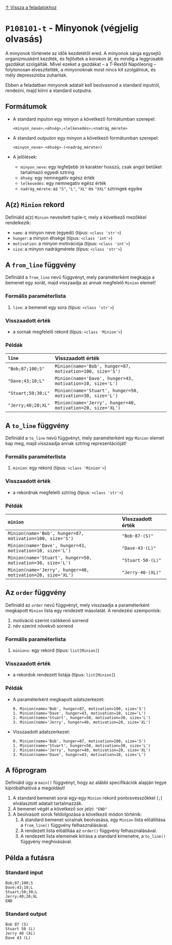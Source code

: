[↑ Vissza a feladatokhoz](./README.md)

# `P108101-t` - Minyonok (végjelig olvasás)


A minyonok története az idők kezdetétől ered. A minyonok sárga egysejtű organizmusként kezdték, és fejlődtek a korokon 
át, és mindig a leggrúsabb gazdákat szolgálták. Mivel ezeket a gazdákat – a T-Rextől Napóleonig – folytonosan 
elveszítették, a minyonoknak most nincs kit szolgálniuk, és mély depresszióba zuhantak.

Ebben a feladatban minyonok adatait kell beolvasnod a standard inputról, rendezni, majd kiírni a standard outputra.


## Formátumok


* A standard inputon egy minyon a következő formátumban szerepel:

    ```
    <minyon_neve>;<éhség>;<lelkesedés>;<nadrág_mérete>
    ```

* A standard outputon egy minyon a következő formátumban szerepel:

    ```
    <minyon_neve>·<éhség>·(<nadrág_mérete>)
    ```

* A jelölések:

    * `minyon_neve`: egy legfeljebb `30` karakter hosszú, csak angol betűket tartalmazó egyedi sztring
    * `éhség`: egy nemnegatív egész érték
    * `lelkesedés`: egy nemnegatív egész érték
    * `nadrág_mérete`: az `"S"`, `"L"`, `"XL"` és `"XXL"` sztringek egyike


## A(z) `Minion` rekord

Definiáld a(z) `Minion` nevesített tuple-t, mely a következő mezőkkel rendelkezik:

* `name`: a minyon neve (egyedi) (típus: `<class 'str'>`)
* `hunger`: a minyon éhsége (típus: `<class 'int'>`)
* `motivation`: a minyon motivációja (típus: `<class 'int'>`)
* `size`: a minyon nadrágmérete (típus: `<class 'str'>`)

## A `from_line` függvény

Definiáld a `from_line` nevű függvényt, mely paraméterként megkapja a bemenet egy sorát, majd visszaadja az annak megfelelő `Minion` elemet!

### Formális paraméterlista

1. `line`: a bemenet egy sora (típus: `<class 'str'>`)

### Visszaadott érték

* a sornak megfelelő rekord (típus: `<class 'Minion'>`)

### Példák

| `line` | Visszaadott érték | 
| :--- | :--- | 
| `"Bob;87;100;S"` | `Minion(name='Bob', hunger=87, motivation=100, size='S')` |
| `"Dave;43;10;L"` | `Minion(name='Dave', hunger=43, motivation=10, size='L')` |
| `"Stuart;50;30;L"` | `Minion(name='Stuart', hunger=50, motivation=30, size='L')` |
| `"Jerry;40;20;XL"` | `Minion(name='Jerry', hunger=40, motivation=20, size='XL')` |

## A `to_line` függvény

Definiáld a `to_line` nevű függvényt, mely paraméterként egy `Minion` elemet kap meg, majd visszaadja annak sztring reprezentációját!

### Formális paraméterlista

1. `minion`: egy rekord (típus: `<class 'Minion'>`)

### Visszaadott érték

* a rekordnak megfelelő sztring (típus: `<class 'str'>`)

### Példák

| `minion` | Visszaadott érték | 
| :--- | :--- | 
| `Minion(name='Bob', hunger=87, motivation=100, size='S')` | `"Bob·87·(S)"` |
| `Minion(name='Dave', hunger=43, motivation=10, size='L')` | `"Dave·43·(L)"` |
| `Minion(name='Stuart', hunger=50, motivation=30, size='L')` | `"Stuart·50·(L)"` |
| `Minion(name='Jerry', hunger=40, motivation=20, size='XL')` | `"Jerry·40·(XL)"` |

## Az `order` függvény

Definiáld az `order` nevű függvényt, mely visszaadja a paraméterként megkapott `Minion` lista egy rendezett másolatát. A rendezési szempontok:

1. motiváció szerint csökkenő sorrend
1. név szerint növekvő sorrend

### Formális paraméterlista

1. `minions`: egy rekord (típus: `list[Minion]`)

### Visszaadott érték

* a rekordok rendezett listája (típus: `list[Minion]`)

### Példák


* A paraméterként megkapott adatszerkezet:

    ```
	0. Minion(name='Bob', hunger=87, motivation=100, size='S')
	1. Minion(name='Dave', hunger=43, motivation=10, size='L')
	2. Minion(name='Stuart', hunger=50, motivation=30, size='L')
	3. Minion(name='Jerry', hunger=40, motivation=20, size='XL')
    ```

* Visszaadott adatszerkezet:

    ```
	0. Minion(name='Bob', hunger=87, motivation=100, size='S')
	1. Minion(name='Stuart', hunger=50, motivation=30, size='L')
	2. Minion(name='Jerry', hunger=40, motivation=20, size='XL')
	3. Minion(name='Dave', hunger=43, motivation=10, size='L')
    ```


## A főprogram

Definiáld úgy a `main()` függvényt, hogy az alábbi specifikációk alapján tegye kipróbálhatóvá a megoldást!

1. A standard bemenet sorai egy-egy `Minion` rekord pontosvesszőkkel (`;`) elválasztott adatait tartalmazzák.
1. A bemenet végét a következő sor jelzi: `"END"`
1. A beolvasott sorok feldolgozása a következő módon történik:
   1. A standard bemenet sorainak beolvasása, egy `Minion` lista előállítása a `from_line()` függvény felhasználásával.
   1. A rendezett lista előállítáa az `order()` függvény felhasználásával.
   1. A rendezett lista elemeinek kiírása a standard kimenetre, a `to_line()` függvény meghívásával.

## Példa a futásra

### Standard input

```
Bob;87;100;S
Dave;43;10;L
Stuart;50;30;L
Jerry;40;20;XL
END
```

### Standard output

```
Bob 87 (S)
Stuart 50 (L)
Jerry 40 (XL)
Dave 43 (L)
```